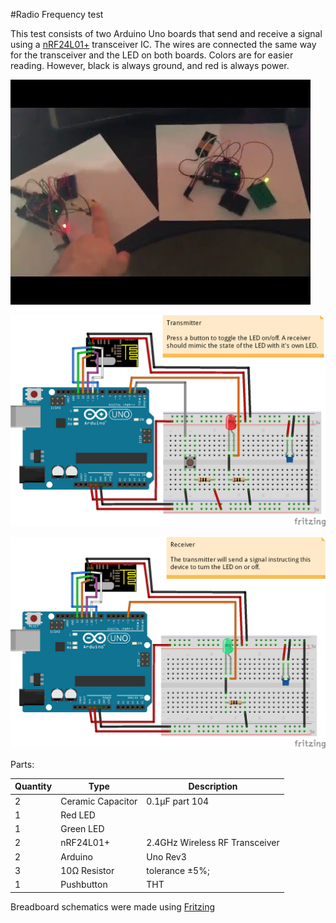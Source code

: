 #Radio Frequency test

This test consists of two Arduino Uno boards that send and receive a signal using a [nRF24L01+](https://www.nordicsemi.com/eng/Products/2.4GHz-RF/nRF24L01P) transceiver IC. The wires are connected the same way for the transceiver and the LED on both boards. Colors are for easier reading. However, black is always ground, and red is always power.

[![Working Demonstration Video](demo.jpg)](http://youtu.be/K33vYQWaf7E)

![Transmitter Breadboard](transmitter_bb.png)


![Receiver Breadboard](receiver_bb.png)

Parts:

| Quantity | Type | Description |
| --- | --- | --- |
| 2 | Ceramic Capacitor | 0.1µF part 104 |
| 1 | Red LED | |
| 1 | Green LED | |
| 2 | nRF24L01+ | 2.4GHz Wireless RF Transceiver |
| 2 | Arduino | Uno Rev3 |
| 3 | 10Ω Resistor | tolerance ±5%; |
| 1 | Pushbutton | THT |

Breadboard schematics were made using [Fritzing](http://fritzing.org/)

